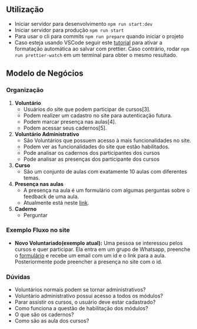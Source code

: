 ## Utilização

- Iniciar servidor para desenvolvimento `npm run start:dev`
- Iniciar servidor para produção `npm run start`
- Para usar o cli para commits `npm run prepare` quando iniciar o projeto
- Caso esteja usando VSCode seguir este [tutorial](https://khalilstemmler.com/blogs/tooling/prettier/) para ativar a formatação automática ao salvar com prettier. Caso contrário, rodar `npm run prettier-watch` em um terminal para obter o mesmo resultado.

## Modelo de Negócios

### Organização

1. **Voluntário**
   - Usuários do site que podem participar de cursos[3].
   - Podem realizer um cadastro no site para autenticação futura.
   - Podem marcar presença nas aulas[4].
   - Podem acessar seus cadernos[5].
2. **Voluntário Administrativo**
   - São Voluntários que possuem acesso à mais funcionalidades no site.
   - Podem ver as funcionalidades do site que estão habilitados.
   - Pode analisar os cadernos dos participantes dos cursos
   - Pode analisar as presenças dos participante dos cursos
3. **Curso**
   - São um conjunto de aulas com exatamente 10 aulas com diferentes temas.
4. **Presença nas aulas**
   - A presença na aula é um formulário com algumas perguntas sobre o feedback de uma aula.
   - Atualmente está neste [link](https://www.jotform.com/form/220305634857658).
5. **Caderno**
   - Perguntar

### Exemplo Fluxo no site

- **Novo Voluntariado(exemplo atual):** Uma pessoa se interessou pelos cursos e quer participar. Ela entra em um grupo de Whatsapp, preenche o [formulário](https://form.jotform.com/220305437068653) e recebe um email com um id e o link para a aula. Posteriormente pode preencher a presença no site com o id.

### Dúvidas

- Voluntários normais podem se tornar administrativos?
- Voluntário administrativo possui acesso a todos os módulos?
- Parar assistir os cursos, o usuário deve estar cadastrado?
- Como funciona a questão de habilitação dos módulos?
- O que são os cadernos?
- Como são as aula dos cursos?
